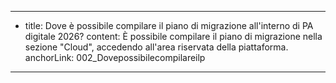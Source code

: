 ---
  - title: Dove è possibile compilare il piano di migrazione all'interno di PA digitale 2026?
    content: È possibile compilare il piano di migrazione nella sezione "Cloud", accedendo all'area riservata della piattaforma.
    anchorLink: 002_Dovepossibilecompilareilp
---